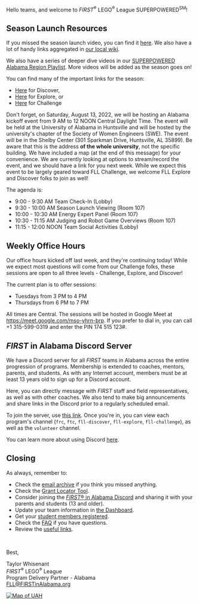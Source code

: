 Hello teams, and welcome to *FIRST*<sup>&reg;</sup> LEGO<sup>&reg;</sup> League SUPERPOWERED<sup>SM</sup>!

## Season Launch Resources

If you missed the season launch video, you can find it [here](https://www.youtube.com/watch?v=V1MCpk4ucCQ). We also have a lot of handy links aggregated in [our local wiki](https://github.com/drewwhis/alabama-first-lego-league/wiki/Useful-Links).

We also have a series of deeper dive videos in our [SUPERPOWERED Alabama Region Playlist](https://www.youtube.com/playlist?list=PLgAFQNEo9Gn8VlI7LCFeZVyb5MkcOcGDE). More videos will be added as the season goes on!

You can find many of the important links for the season:
- [Here](https://info.firstinspires.org/class-pack/firstlegoleaguediscover) for Discover,
- [Here](https://www.firstinspires.org/resource-library/fll/explore/challenge-and-resources) for Explore, or
- [Here](https://www.firstinspires.org/resource-library/fll/challenge/challenge-and-resources) for Challenge

Don't forget, on Saturday, August 13, 2022, we will be hosting an Alabama kickoff event from 9 AM to 12 NOON Central Daylight Time. The event will be held at the University of Alabama in Huntsville and will be hosted by the university's chapter of the Society of Women Engineers (SWE). The event will be in the Shelby Center (301 Sparkman Drive, Huntsville, AL 35899). Be aware that this is the address **of the whole university**, not the specific building. We have included a map (at the end of this message) for your convenience. We are currently looking at options to stream/record the event, and we should have a link for you next week. While we expect this event to be largely geared toward FLL Challenge, we welcome FLL Explore and Discover folks to join as well!

The agenda is:
- 9:00 - 9:30 AM Team Check-In (Lobby)
- 9:30 - 10:00 AM Season Launch Viewing (Room 107)
- 10:00 - 10:30 AM Energy Expert Panel (Room 107)
- 10:30 - 11:15 AM Judging and Robot Game Overviews (Room 107)
- 11:15 - 12:00 NOON Team Social Activities (Lobby)


## Weekly Office Hours

Our office hours kicked off last week, and they're continuing today! While we expect most questions will come from our Challenge folks, these sessions are open to all three levels - Challenge, Explore, and Discover!

The current plan is to offer sessions:
- Tuesdays from 3 PM to 4 PM
- Thursdays from 6 PM to 7 PM

All times are Central. The sessions will be hosted in Google Meet at https://meet.google.com/mso-yhrn-brp. If you prefer to dial in, you can call +1 315-599-0319 and enter the PIN 174 515 123#.

## *FIRST* in Alabama Discord Server

We have a Discord server for all *FIRST* teams in Alabama across the entire progression of programs. Membership is extended to coaches, mentors, parents, and students. As with any Internet account, members must be at least 13 years old to sign up for a Discord account.

Here, you can directly message with *FIRST* staff and field representatives, as well as with other coaches. We also tend to make big announcements and share links in the Discord prior to a regularly scheduled email.

To join the server, use [this link](https://discord.gg/XfurbWERQ8). Once you're in, you can view each program's channel (`frc`, `ftc`, `fll-discover`, `fll-explore`, `fll-challenge`), as well as the `volunteer` channel.

You can learn more about using Discord [here](https://support.discord.com/hc/en-us/articles/360045138571-Beginner-s-Guide-to-Discord).


## Closing

As always, remember to:
- Check the [email archive](https://github.com/drewwhis/alabama-first-lego-league/tree/main/2022-2023/email-blasts) if you think you missed anything.
- Check the [Grant Locator Tool](https://www.firstinspires.org/robotics/team-grants).
- Consider joining the [*FIRST*&reg; in Alabama Discord](http://discord.gg/XfurbWERQ8) and sharing it with your parents and students (13 and older).
- Update your team information in [the Dashboard](https://my.firstinspires.org/Dashboard/).
- Get your [student members registered](https://www.firstinspires.org/resource-library/youth-registration-system).
- Check the [FAQ](https://github.com/drewwhis/alabama-first-lego-league/wiki/Frequently-Asked-Questions) if you have questions.
- Review the [useful links](https://github.com/drewwhis/alabama-first-lego-league/wiki/Useful-Links).

<br />

Best,
<p>
  Taylor Whisenant<br />
  <i>FIRST</i><sup>&reg;</sup> LEGO<sup>&reg;</sup> League<br />
  Program Delivery Partner - Alabama<br >
  <a href="mailto:fll@firstinalabama.org">FLL@FIRSTinAlabama.org</a>
</p>

<a href="https://imgur.com/0MCusTS"><img src="https://i.imgur.com/0MCusTS.png" title="Map of UAH" /></a>